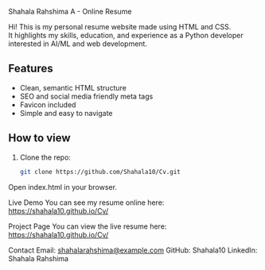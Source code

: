  Shahala Rahshima A - Online Resume

Hi! This is my personal resume website made using HTML and CSS.  
It highlights my skills, education, and experience as a Python developer interested in AI/ML and web development.

## Features
- Clean, semantic HTML structure  
- SEO and social media friendly meta tags  
- Favicon included  
- Simple and easy to navigate  

## How to view
1. Clone the repo:
   ```bash
   git clone https://github.com/Shahala10/Cv.git
Open index.html in your browser.

Live Demo
You can see my resume online here:
https://shahala10.github.io/Cv/

Project Page
You can view the live resume here:
https://shahala10.github.io/Cv/

Contact
Email: shahalarahshima@example.com
GitHub: Shahala10
LinkedIn: Shahala Rahshima
